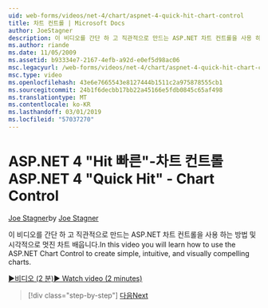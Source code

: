 ```yaml
---
uid: web-forms/videos/net-4/chart/aspnet-4-quick-hit-chart-control
title: 차트 컨트롤 | Microsoft Docs
author: JoeStagner
description: 이 비디오를 간단 하 고 직관적으로 만드는 ASP.NET 차트 컨트롤을 사용 하는 방법 및 시각적으로 멋진 차트 배웁니다.
ms.author: riande
ms.date: 11/05/2009
ms.assetid: b93334e7-2167-4efb-a92d-e0ef5d98ac06
msc.legacyurl: /web-forms/videos/net-4/chart/aspnet-4-quick-hit-chart-control
msc.type: video
ms.openlocfilehash: 43e6e7665543e8127444b1511c2a975878555cb1
ms.sourcegitcommit: 24b1f6decbb17bb22a45166e5fdb0845c65af498
ms.translationtype: MT
ms.contentlocale: ko-KR
ms.lasthandoff: 03/01/2019
ms.locfileid: "57037270"
---
```

<a name="aspnet-4-quick-hit---chart-control"></a><span data-ttu-id="7d0af-103">ASP.NET 4 "Hit 빠른"-차트 컨트롤</span><span class="sxs-lookup"><span data-stu-id="7d0af-103">ASP.NET 4 "Quick Hit" - Chart Control</span></span>
====================
<span data-ttu-id="7d0af-104">[Joe Stagner](https://github.com/JoeStagner)</span><span class="sxs-lookup"><span data-stu-id="7d0af-104">by [Joe Stagner](https://github.com/JoeStagner)</span></span>

<span data-ttu-id="7d0af-105">이 비디오를 간단 하 고 직관적으로 만드는 ASP.NET 차트 컨트롤을 사용 하는 방법 및 시각적으로 멋진 차트 배웁니다.</span><span class="sxs-lookup"><span data-stu-id="7d0af-105">In this video you will learn how to use the ASP.NET Chart Control to create simple, intuitive, and visually compelling charts.</span></span> 

[<span data-ttu-id="7d0af-106">&#9654;비디오 (2 분)</span><span class="sxs-lookup"><span data-stu-id="7d0af-106">&#9654; Watch video (2 minutes)</span></span>](https://channel9.msdn.com/Blogs/ASP-NET-Site-Videos/aspnet-4-quick-hit-chart-control)

> [!div class="step-by-step"]
> [<span data-ttu-id="7d0af-107">다음</span><span class="sxs-lookup"><span data-stu-id="7d0af-107">Next</span></span>](aspnet-4-how-do-i-introducing-the-new-chart-control-in-visual-studio-2010.md)
